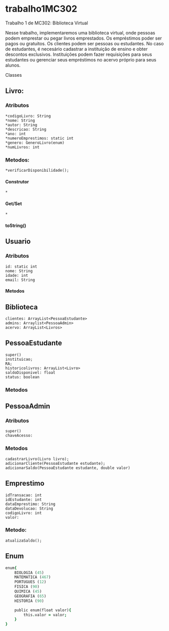 # trabalho1MC302

Trabalho 1 de MC302: Biblioteca Virtual

Nesse trabalho, implementaremos uma biblioteca virtual, onde pessoas podem emprestar ou pegar livros emprestados. Os empréstimos poder ser pagos ou gratuitos. Os clientes podem ser pessoas ou estudantes. No caso de estudantes, é necesário cadastrar a instituição de ensino e obter descontos exclusivos. Instituições podem fazer requisições para seus estudantes ou gerenciar seus empréstimos no acervo próprio para seus alunos.

Classes

## Livro:
### Atributos
	*codigoLivro: String
	*nome: String
	*autor: String
	*descricao: String
	*ano: int
	*numeroEmprestimos: static int
	*genero: GeneroLivro(enum)
	*numLivros: int
### Metodos:
	*verificarDisponibilidade();


#### Construtor
	*
#### Get/Set
	*
#### toString()
	
	 

## Usuario
### Atributos
	id: static int
	nome: String
	idade: int
	email: String
#### Metodos

## Biblioteca
	clientes: ArrayList<PessoaEstudante>
	admins: Arraylist<PessoaAdmin>
	acervo: ArrayList<Livros>

## PessoaEstudante
	super()
	instituicao;
	RA;
	historicolivros: ArrayList<Livro>
	saldoDisponivel: float
	status: boolean
### Metodos

	
## PessoaAdmin
### Atributos
	super()
	chaveAcesso: 
### Metodos
	cadastrarLivro(Livro livro);
	adicionarCliente(PessoaEstudante estudante);
	adicionarSaldo(PessoaEstudante estudante, double valor)
	

## Emprestimo
	idTransacao: int 
	idEstudante: int
	dataEmprestimo: String
	dataDevolucao: String
	codigoLivro: int
	valor: 
### Metodo:
	atualizaSaldo();



## Enum

```j
enum{
	BIOLOGIA (45)
	MATEMATICA (467)
	PORTUGUES (12)
	FISICA (90)
	QUIMICA (45)
	GEOGRAFIA (65)
	HISTORIA (90)

	public enum(float valor){
		this.valor = valor;
	}
}
```